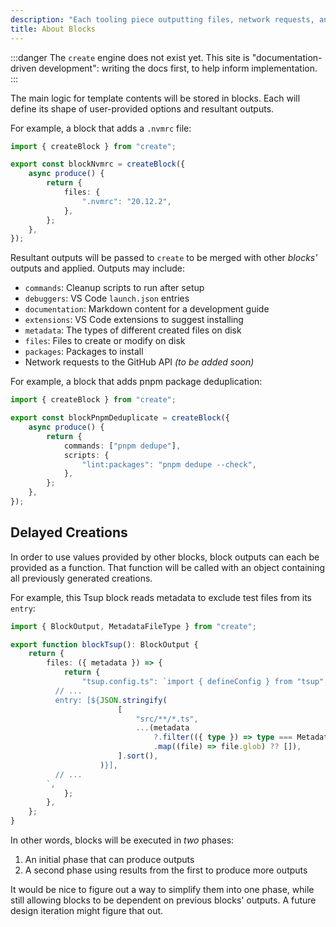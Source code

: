 ```yaml
---
description: "Each tooling piece outputting files, network requests, and/or shell commands."
title: About Blocks
---
```


:::danger
The `create` engine does not exist yet.
This site is "documentation-driven development": writing the docs first, to help inform implementation.
:::

The main logic for template contents will be stored in blocks.
Each will define its shape of user-provided options and resultant outputs.

For example, a block that adds a `.nvmrc` file:

```ts
import { createBlock } from "create";

export const blockNvmrc = createBlock({
	async produce() {
		return {
			files: {
				".nvmrc": "20.12.2",
			},
		};
	},
});
```

Resultant outputs will be passed to `create` to be merged with other _blocks'_ outputs and applied.
Outputs may include:

- `commands`: Cleanup scripts to run after setup
- `debuggers`: VS Code `launch.json` entries
- `documentation`: Markdown content for a development guide
- `extensions`: VS Code extensions to suggest installing
- `metadata`: The types of different created files on disk
- `files`: Files to create or modify on disk
- `packages`: Packages to install
- Network requests to the GitHub API _(to be added soon)_

For example, a block that adds pnpm package deduplication:

```ts
import { createBlock } from "create";

export const blockPnpmDeduplicate = createBlock({
	async produce() {
		return {
			commands: ["pnpm dedupe"],
			scripts: {
				"lint:packages": "pnpm dedupe --check",
			},
		};
	},
});
```

## Delayed Creations

In order to use values provided by other blocks, block outputs can each be provided as a function.
That function will be called with an object containing all previously generated creations.

For example, this Tsup block reads metadata to exclude test files from its `entry`:

```ts
import { BlockOutput, MetadataFileType } from "create";

export function blockTsup(): BlockOutput {
	return {
		files: ({ metadata }) => {
			return {
				"tsup.config.ts": `import { defineConfig } from "tsup";
          // ...
          entry: [${JSON.stringify(
						[
							"src/**/*.ts",
							...(metadata
								?.filter(({ type }) => type === MetadataFileType.Test)
								.map((file) => file.glob) ?? []),
						].sort(),
					)}],
          // ...
        `,
			};
		},
	};
}
```

In other words, blocks will be executed in _two_ phases:

1. An initial phase that can produce outputs
2. A second phase using results from the first to produce more outputs

It would be nice to figure out a way to simplify them into one phase, while still allowing blocks to be dependent on previous blocks' outputs.
A future design iteration might figure that out.
